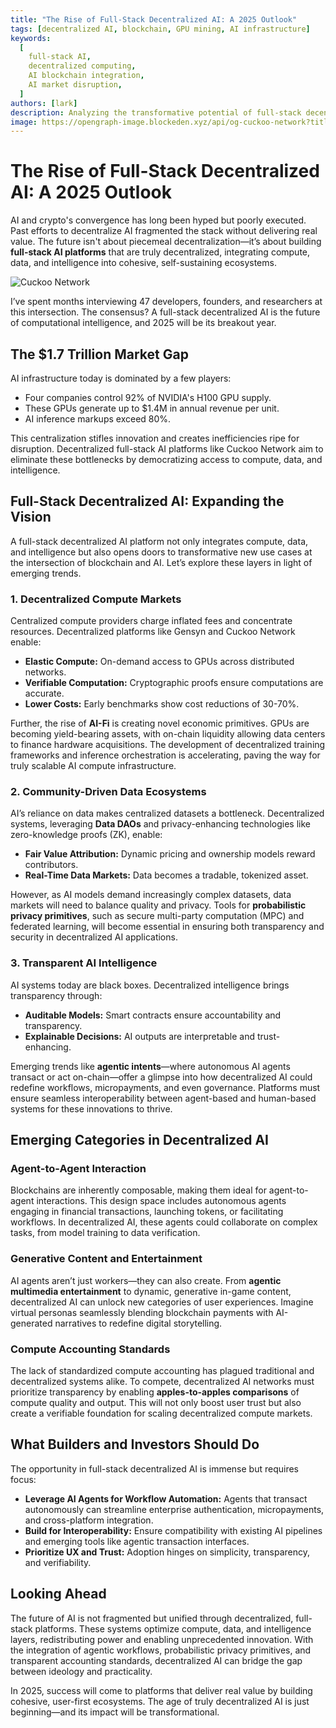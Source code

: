 ```yaml
---
title: "The Rise of Full-Stack Decentralized AI: A 2025 Outlook"
tags: [decentralized AI, blockchain, GPU mining, AI infrastructure]
keywords:
  [
    full-stack AI,
    decentralized computing,
    AI blockchain integration,
    AI market disruption,
  ]
authors: [lark]
description: Analyzing the transformative potential of full-stack decentralized AI platforms, this article explores how integrating compute, data, and intelligence can disrupt centralized AI infrastructure and democratize access to AI computation by 2025.
image: https://opengraph-image.blockeden.xyz/api/og-cuckoo-network?title=The%20Rise%20of%20Full-Stack%20Decentralized%20AI%3A%20A%202025%20Outlook
---
```


# The Rise of Full-Stack Decentralized AI: A 2025 Outlook

AI and crypto's convergence has long been hyped but poorly executed. Past efforts to decentralize AI fragmented the stack without delivering real value. The future isn't about piecemeal decentralization—it’s about building **full-stack AI platforms** that are truly decentralized, integrating compute, data, and intelligence into cohesive, self-sustaining ecosystems.

![Cuckoo Network](https://opengraph-image.blockeden.xyz/api/og-cuckoo-network?title=The%20Rise%20of%20Full-Stack%20Decentralized%20AI%3A%20A%202025%20Outlook)

I’ve spent months interviewing 47 developers, founders, and researchers at this intersection. The consensus? A full-stack decentralized AI is the future of computational intelligence, and 2025 will be its breakout year.

## The $1.7 Trillion Market Gap

AI infrastructure today is dominated by a few players:

- Four companies control 92% of NVIDIA's H100 GPU supply.
- These GPUs generate up to $1.4M in annual revenue per unit.
- AI inference markups exceed 80%.

This centralization stifles innovation and creates inefficiencies ripe for disruption. Decentralized full-stack AI platforms like Cuckoo Network aim to eliminate these bottlenecks by democratizing access to compute, data, and intelligence.

## Full-Stack Decentralized AI: Expanding the Vision

A full-stack decentralized AI platform not only integrates compute, data, and intelligence but also opens doors to transformative new use cases at the intersection of blockchain and AI. Let’s explore these layers in light of emerging trends.

### **1. Decentralized Compute Markets**

Centralized compute providers charge inflated fees and concentrate resources. Decentralized platforms like Gensyn and Cuckoo Network enable:

- **Elastic Compute:** On-demand access to GPUs across distributed networks.
- **Verifiable Computation:** Cryptographic proofs ensure computations are accurate.
- **Lower Costs:** Early benchmarks show cost reductions of 30-70%.

Further, the rise of **AI-Fi** is creating novel economic primitives. GPUs are becoming yield-bearing assets, with on-chain liquidity allowing data centers to finance hardware acquisitions. The development of decentralized training frameworks and inference orchestration is accelerating, paving the way for truly scalable AI compute infrastructure.

### **2. Community-Driven Data Ecosystems**

AI’s reliance on data makes centralized datasets a bottleneck. Decentralized systems, leveraging **Data DAOs** and privacy-enhancing technologies like zero-knowledge proofs (ZK), enable:

- **Fair Value Attribution:** Dynamic pricing and ownership models reward contributors.
- **Real-Time Data Markets:** Data becomes a tradable, tokenized asset.

However, as AI models demand increasingly complex datasets, data markets will need to balance quality and privacy. Tools for **probabilistic privacy primitives**, such as secure multi-party computation (MPC) and federated learning, will become essential in ensuring both transparency and security in decentralized AI applications.

### **3. Transparent AI Intelligence**

AI systems today are black boxes. Decentralized intelligence brings transparency through:

- **Auditable Models:** Smart contracts ensure accountability and transparency.
- **Explainable Decisions:** AI outputs are interpretable and trust-enhancing.

Emerging trends like **agentic intents**—where autonomous AI agents transact or act on-chain—offer a glimpse into how decentralized AI could redefine workflows, micropayments, and even governance. Platforms must ensure seamless interoperability between agent-based and human-based systems for these innovations to thrive.

## Emerging Categories in Decentralized AI

### **Agent-to-Agent Interaction**

Blockchains are inherently composable, making them ideal for agent-to-agent interactions. This design space includes autonomous agents engaging in financial transactions, launching tokens, or facilitating workflows. In decentralized AI, these agents could collaborate on complex tasks, from model training to data verification.

### **Generative Content and Entertainment**

AI agents aren’t just workers—they can also create. From **agentic multimedia entertainment** to dynamic, generative in-game content, decentralized AI can unlock new categories of user experiences. Imagine virtual personas seamlessly blending blockchain payments with AI-generated narratives to redefine digital storytelling.

### **Compute Accounting Standards**

The lack of standardized compute accounting has plagued traditional and decentralized systems alike. To compete, decentralized AI networks must prioritize transparency by enabling **apples-to-apples comparisons** of compute quality and output. This will not only boost user trust but also create a verifiable foundation for scaling decentralized compute markets.

## What Builders and Investors Should Do

The opportunity in full-stack decentralized AI is immense but requires focus:

- **Leverage AI Agents for Workflow Automation:** Agents that transact autonomously can streamline enterprise authentication, micropayments, and cross-platform integration.
- **Build for Interoperability:** Ensure compatibility with existing AI pipelines and emerging tools like agentic transaction interfaces.
- **Prioritize UX and Trust:** Adoption hinges on simplicity, transparency, and verifiability.

## Looking Ahead

The future of AI is not fragmented but unified through decentralized, full-stack platforms. These systems optimize compute, data, and intelligence layers, redistributing power and enabling unprecedented innovation. With the integration of agentic workflows, probabilistic privacy primitives, and transparent accounting standards, decentralized AI can bridge the gap between ideology and practicality.

In 2025, success will come to platforms that deliver real value by building cohesive, user-first ecosystems. The age of truly decentralized AI is just beginning—and its impact will be transformational.
